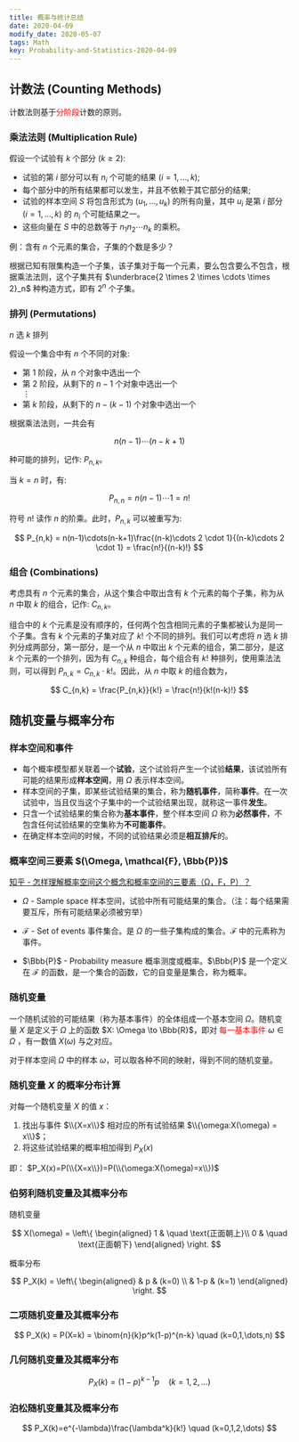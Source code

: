 ```yaml
---
title: 概率与统计总结
date: 2020-04-09
modify_date: 2020-05-07
tags: Math
key: Probability-and-Statistics-2020-04-09
---
```


## 计数法 (Counting Methods)

计数法则基于<span style="color:red">分阶段</span>计数的原则。

<!--more-->

### 乘法法则 (Multiplication Rule)

假设一个试验有 $k$ 个部分 ($k \geq 2$):

- 试验的第 $i$ 部分可以有 $n_i$ 个可能的结果 ($i=1,\dots,k$);
- 每个部分中的所有结果都可以发生，并且不依赖于其它部分的结果;
- 试验的样本空间 $S$ 将包含形式为 ($u_1,\dots,u_k$) 的所有向量，其中 $u_i$ 是第 $i$ 部分 ($i=1,\dots,k$) 的 $n_i$ 个可能结果之一。
- 这些向量在 $S$ 中的总数等于 $n_1 n_2 \cdots n_k$ 的乘积。

例：含有 $n$ 个元素的集合，子集的个数是多少？

根据已知有限集构造一个子集，该子集对于每一个元素，要么包含要么不包含，根据乘法法则，这个子集共有 $\underbrace{2 \times 2 \times \cdots \times 2}_n$ 种构造方式，即有 $2^n$ 个子集。

### 排列 (Permutations)

$n$ 选 $k$ 排列

假设一个集合中有 $n$ 个不同的对象:

- 第 $1$ 阶段，从 $n$ 个对象中选出一个
- 第 $2$ 阶段，从剩下的 $n-1$ 个对象中选出一个  
$\vdots$
- 第 $k$ 阶段，从剩下的 $n-(k-1)$ 个对象中选出一个

根据乘法法则，一共会有

$$
n(n-1)\cdots(n-k+1)
$$

种可能的排列，记作: $P_{n,k}$。

当 $k=n$ 时，有:

$$
P_{n,n} = n(n-1)\cdots 1 = n!
$$

符号 $n!$ 读作 $n$ 的阶乘。此时，$P_{n,k}$ 可以被重写为:

$$
P_{n,k} = n(n-1)\cdots(n-k+1)\frac{(n-k)\cdots 2 \cdot 1}{(n-k)\cdots 2 \cdot 1} = \frac{n!}{(n-k)!}
$$

### 组合 (Combinations)

考虑具有 $n$ 个元素的集合，从这个集合中取出含有 $k$ 个元素的每个子集，称为从 $n$ 中取 $k$ 的组合，记作: $C_{n,k}$。

组合中的 $k$ 个元素是没有顺序的，任何两个包含相同元素的子集都被认为是同一个子集。含有 $k$ 个元素的子集对应了 $k!$ 个不同的排列。我们可以考虑将 $n$ 选 $k$ 排列分成两部分，第一部分，是一个从 $n$ 中取出 $k$ 个元素的组合，第二部分，是这 $k$ 个元素的一个排列，因为有 $C_{n,k}$ 种组合，每个组合有 $k!$ 种排列，使用乘法法则，可以得到 $P_{n,k} = C_{n,k} \cdot k!$。因此，从 $n$ 中取 $k$ 的组合数为，

$$
C_{n,k} = \frac{P_{n,k}}{k!} = \frac{n!}{k!(n-k)!}
$$

## 随机变量与概率分布

### 样本空间和事件

- 每个概率模型都关联着一个**试验**，这个试验将产生一个试验**结果**，该试验所有可能的结果形成**样本空间**，用 $\Omega$ 表示样本空间。
- 样本空间的子集，即某些试验结果的集合，称为**随机事件**，简称**事件**。在一次试验中，当且仅当这个子集中的一个试验结果出现，就称这一事件**发生**。
- 只含一个试验结果的集合称为**基本事件**，整个样本空间 $\Omega$ 称为**必然事件**，不包含任何试验结果的空集称为**不可能事件**。
- 在确定样本空间的时候，不同的试验结果必须是**相互排斥**的。

### 概率空间三要素 $(\Omega, \mathcal{F}, \Bbb{P})$

[知乎 - 怎样理解概率空间这个概念和概率空间的三要素（Ω，F，P）？](https://www.zhihu.com/question/20642770)

- $\Omega$ - Sample space 样本空间，试验中所有可能结果的集合。（注：每个结果需要互斥，所有可能结果必须被穷举）

- $\mathcal{F}$ - Set of events 事件集合。是 $\Omega$ 的一些子集构成的集合。$\mathcal{F}$ 中的元素称为事件。

- $\Bbb{P}$ - Probability measure 概率测度或概率。$\Bbb{P}$ 是一个定义在 $\mathcal{F}$ 的函数，是一个集合的函数，它的自变量是集合，称为概率。

### 随机变量

一个随机试验的可能结果（称为基本事件）的全体组成一个基本空间 $\Omega$。随机变量 $X$ 是定义于 $\Omega$ 上的函数 $X: \Omega \to \Bbb{R}$，即对 <span style="color:red">每一基本事件</span> $\omega \in \Omega$ ，有一数值 $X(\omega)$ 与之对应。

对于样本空间 $\Omega$ 中的样本 $\omega$，可以取各种不同的映射，得到不同的随机变量。

### 随机变量 $X$ 的概率分布计算

对每一个随机变量 $X$ 的值 $x$：

1. 找出与事件 $\\{X=x\\}$ 相对应的所有试验结果 $\\{\omega:X(\omega) = x\\}$；
2. 将这些试验结果的概率相加得到 $P_X(x)$

即： $P_X(x)=P(\\{X=x\\})=P(\\{\omega:X(\omega)=x\\})$

### 伯努利随机变量及其概率分布

随机变量

$$
X(\omega) = \left\{
    \begin{aligned}
        1 & \quad \text{正面朝上}\\
        0 & \quad \text{正面朝下}
    \end{aligned}
\right.
$$

概率分布

$$
P_X(k) = \left\{
\begin{aligned}
    & p & (k=0) \\
    & 1-p & (k=1)
\end{aligned}
\right.
$$

### 二项随机变量及其概率分布

$$
P_X(k) = P(X=k) = \binom{n}{k}p^k(1-p)^{n-k} \quad (k=0,1,\dots,n)
$$

### 几何随机变量及其概率分布

$$
P_X(k)=(1-p)^{k-1}p \quad (k=1,2,\dots)
$$

### 泊松随机变量其及概率分布

$$
P_X(k)=e^{-\lambda}\frac{\lambda^k}{k!} \quad (k=0,1,2,\dots)
$$

